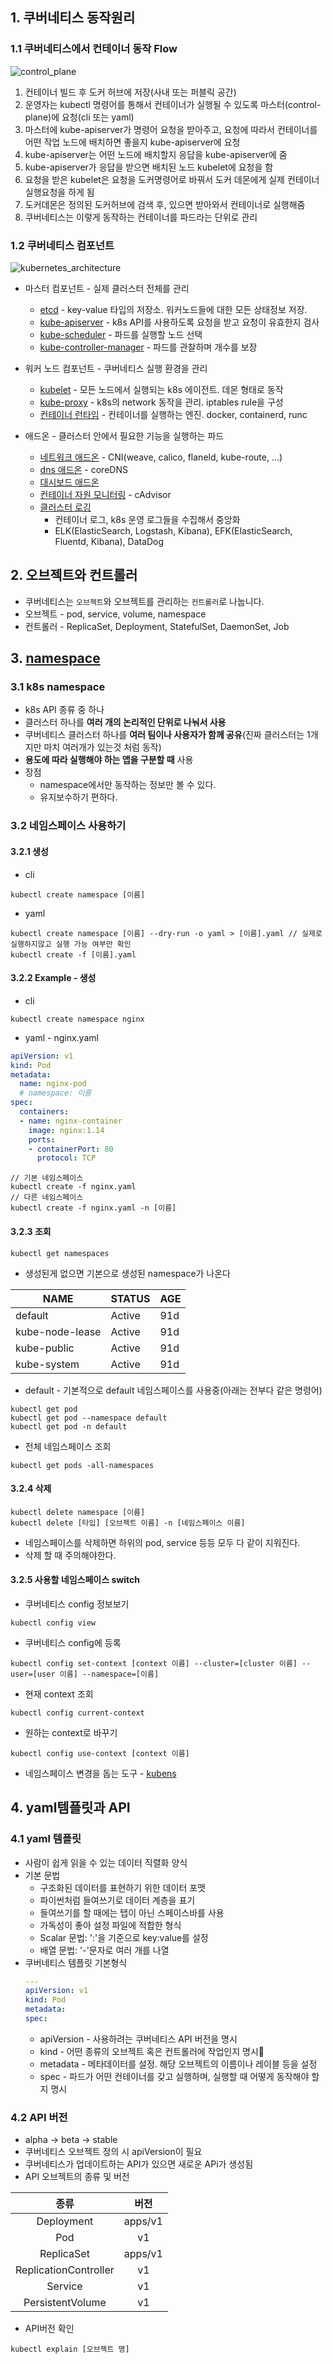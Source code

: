 ## 1. 쿠버네티스 동작원리
### 1.1 쿠버네티스에서 컨테이너 동작 Flow
![control_plane](./assets/section_4/kubernetes_control_plane.png)
1. 컨테이너 빌드 후 도커 허브에 저장(사내 또는 퍼블릭 공간)
2. 운영자는 kubectl 명령어를 통해서 컨테이너가 실행될 수 있도록 마스터(control-plane)에 요청(cli 또는 yaml)
3. 마스터에 kube-apiserver가 명령어 요청을 받아주고, 요청에 따라서 컨테이너를 어떤 작업 노드에 배치하면 좋을지 kube-apiserver에 요청
4. kube-apiserver는 어떤 노드에 배치할지 응답을 kube-apiserver에 줌
5. kube-apiserver가 응답을 받으면 배치된 노드 kubelet에 요청을 함
6. 요청을 받은 kubelet은 요청을 도커명령어로 바꿔서 도커 데몬에게 실제 컨테이너 실행요청을 하게 됨
7. 도커데몬은 정의된 도커허브에 검색 후, 있으면 받아와서 컨테이너로 실행해줌
8. 쿠버네티스는 이렇게 동작하는 컨테이너를 파드라는 단위로 관리

### 1.2 쿠버네티스 컴포넌트
![kubernetes_architecture](./assets/section_4/kube_architecture.png)
* 마스터 컴포넌트 - 실제 클러스터 전체를 관리
  * [etcd](https://kubernetes.io/ko/docs/concepts/overview/components/#etcd) - key-value 타입의 저장소. 워커노드들에 대한 모든 상태정보 저장.
  * [kube-apiserver](https://kubernetes.io/ko/docs/concepts/overview/components/#kube-apiserver) - k8s API를 사용하도록 요청을 받고 요청이 유효한지 검사
  * [kube-scheduler](https://kubernetes.io/ko/docs/concepts/overview/components/#kube-scheduler) - 파드를 실행할 노드 선택
  * [kube-controller-manager](https://kubernetes.io/ko/docs/concepts/overview/components/#kube-controller-manager) - 파드를 관찰하며 개수를 보장

* 워커 노드 컴포넌트 - 쿠버네티스 실행 환경을 관리
  * [kubelet](https://kubernetes.io/ko/docs/concepts/overview/components/#kubelet) - 모든 노드에서 실행되는 k8s 에이전트. 데몬 형태로 동작
  * [kube-proxy](https://kubernetes.io/ko/docs/concepts/overview/components/#kube-proxy) - k8s의 network 동작을 관리. iptables rule을 구성
  * [컨테이너 런타임](https://kubernetes.io/ko/docs/concepts/overview/components/#%EC%BB%A8%ED%85%8C%EC%9D%B4%EB%84%88-%EB%9F%B0%ED%83%80%EC%9E%84) - 컨테이너를 실행하는 엔진. docker, containerd, runc

* 애드온 - 클러스터 안에서 필요한 기능을 실행하는 파드
  * [네트워크 애드온](https://kubernetes.io/ko/docs/concepts/cluster-administration/addons/#%EB%84%A4%ED%8A%B8%EC%9B%8C%ED%82%B9%EA%B3%BC-%EB%84%A4%ED%8A%B8%EC%9B%8C%ED%81%AC-%ED%8F%B4%EB%A6%AC%EC%8B%9C) - CNI(weave, calico, flaneld, kube-route, ...)
  * [dns 애드온](https://kubernetes.io/ko/docs/concepts/services-networking/dns-pod-service/) - coreDNS
  * [대시보드 애드온](https://kubernetes.io/ko/docs/tasks/access-application-cluster/web-ui-dashboard/)
  * [컨테이너 자원 모니터링](https://kubernetes.io/ko/docs/tasks/debug-application-cluster/resource-usage-monitoring/) - cAdvisor
  * [클러스터 로깅](https://kubernetes.io/ko/docs/concepts/cluster-administration/logging/)
    * 컨테이너 로그, k8s 운영 로그들을 수집해서 중앙화
    * ELK(ElasticSearch, Logstash, Kibana), EFK(ElasticSearch, Fluentd, Kibana), DataDog

## 2. 오브젝트와 컨트롤러
* 쿠버네티스는 `오브젝트`와 오브젝트를 관리하는 `컨트롤러`로 나눕니다.
* 오브젝트 - pod, service, volume, namespace
* 컨트롤러 - ReplicaSet, Deployment, StatefulSet, DaemonSet, Job

## 3. [namespace](https://kubernetes.io/ko/docs/concepts/overview/working-with-objects/namespaces/)
### 3.1 k8s namespace
* k8s API 종류 중 하나
* 클러스터 하나를 **여러 개의 논리적인 단위로 나눠서 사용**
* 쿠버네티스 클러스터 하나를 **여러 팀이나 사용자가 함께 공유**(진짜 클러스터는 1개지만 마치 여러개가 있는것 처럼 동작)
* **용도에 따라 실행해야 하는 앱을 구분할 때** 사용
* 장점
  * namespace에서만 동작하는 정보만 볼 수 있다.
  * 유지보수하기 편하다.

### 3.2 네임스페이스 사용하기
#### 3.2.1 생성
* cli
```
kubectl create namespace [이름]
```

* yaml
```
kubectl create namespace [이름] --dry-run -o yaml > [이름].yaml // 실제로 실행하지않고 실행 가능 여부만 확인 
kubectl create -f [이름].yaml
```

#### 3.2.2 Example - 생성
* cli
```
kubectl create namespace nginx
```

* yaml - nginx.yaml
```yaml
apiVersion: v1
kind: Pod
metadata:
  name: nginx-pod
  # namespace: 이름
spec:
  containers:
  - name: nginx-container
    image: nginx:1.14
    ports:
    - containerPort: 80
      protocol: TCP
```

```
// 기본 네임스페이스
kubectl create -f nginx.yaml
// 다른 네임스페이스
kubectl create -f nginx.yaml -n [이름]
```

#### 3.2.3 조회
```
kubectl get namespaces
```
* 생성된게 없으면 기본으로 생성된 namespace가 나온다

| NAME | STATUS | AGE |
|----|-----------|-------|
| default | Active | 91d |
| kube-node-lease | Active | 91d |
| kube-public | Active | 91d |
| kube-system | Active | 91d |

* default - 기본적으로 default 네임스페이스를 사용중(아래는 전부다 같은 명령어)
```
kubectl get pod
kubectl get pod --namespace default
kubectl get pod -n default
```

* 전체 네임스페이스 조회
```
kubectl get pods -all-namespaces
```

#### 3.2.4 삭제
```
kubectl delete namespace [이름]
kubectl delete [타입] [오브젝트 이름] -n [네임스페이스 이름]
```
* 네임스페이스를 삭제하면 하위의 pod, service 등등 모두 다 같이 지워진다.
* 삭제 할 때 주의해야한다.

#### 3.2.5 사용할 네임스페이스 switch
* 쿠버네티스 config 정보보기
```
kubectl config view
```

* 쿠버네티스 config에 등록
```
kubectl config set-context [context 이름] --cluster=[cluster 이름] --user=[user 이름] --namespace=[이름]
```

* 현재 context 조회
```
kubectl config current-context
```

* 원하는 context로 바꾸기
```
kubectl config use-context [context 이름]
```

* 네임스페이스 변경을 돕는 도구 - [kubens](https://github.com/ahmetb/kubectx)

## 4. yaml템플릿과 API
### 4.1 yaml 템플릿
* 사람이 쉽게 읽을 수 있는 데이터 직렬화 양식
* 기본 문법
  * 구조화된 데이터를 표현하기 위한 데이터 포맷
  * 파이썬처럼 들여쓰기로 데이터 계층을 표기
  * 들여쓰기를 할 때에는 탭이 아닌 스페이스바를 사용
  * 가독성이 좋아 설정 파일에 적합한 형식
  * Scalar 문법: ':'을 기준으로 key:value를 설정
  * 배열 문법: '-'문자로 여러 개를 나열
* 쿠버네티스 템플릿 기본형식
  ```yaml
  ---
  apiVersion: v1
  kind: Pod
  metadata:
  spec:
  ```
  * apiVersion - 사용하려는 쿠버네티스 API 버전을 명시
  * kind - 어떤 종류의 오브젝트 혹은 컨트롤러에 작업인지 명시
  * metadata - 메타데이터를 설정. 해당 오브젝트의 이름이나 레이블 등을 설정
  * spec - 파드가 어떤 컨테이너를 갖고 실행하며, 실행할 때 어떻게 동작해야 할지 명시

### 4.2 API 버전
* alpha -> beta -> stable
* 쿠버네티스 오브젝트 정의 시 apiVersion이 필요
* 쿠버네티스가 업데이트하는 API가 있으면 새로운 APi가 생성됨
* API 오브젝트의 종류 및 버전

| 종류 | 버전 |
|:---:|:---:|
| Deployment | apps/v1 |
| Pod | v1 |
| ReplicaSet | apps/v1 |
| ReplicationController | v1 |
| Service | v1 |
| PersistentVolume | v1 |

* API버전 확인
```
kubectl explain [오브젝트 명]
```